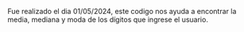 Fue realizado el dia 01/05/2024, este codigo nos ayuda a encontrar la media, mediana y moda de los dígitos que ingrese el usuario.
